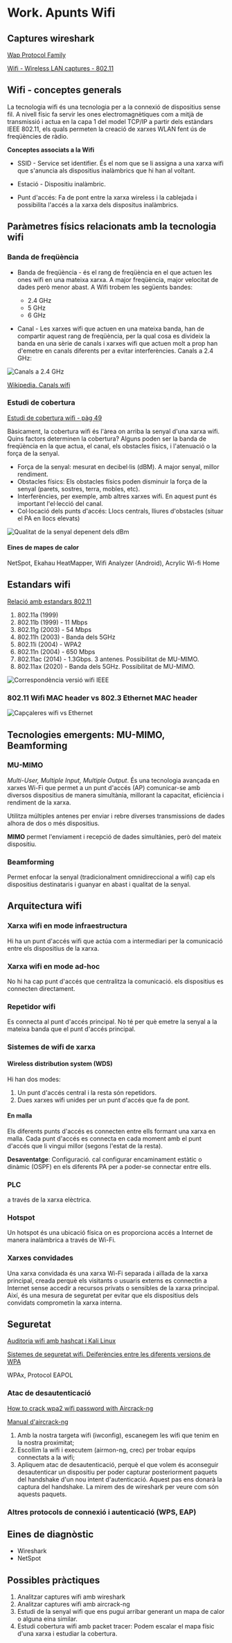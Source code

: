 # Work. Apunts Wifi
## Captures wireshark
[Wap Protocol Family](https://wiki.wireshark.org/SampleCaptures#wap-protocol-family)

[Wifi - Wireless LAN captures - 802.11](https://wiki.wireshark.org/SampleCaptures#wifi--wireless-lan-captures--80211)

## Wifi - conceptes generals

La tecnologia wifi és una tecnologia per a la connexió de dispositius sense fil. A nivell físic fa servir les ones electromagnètiques com a mitjà de transmissió i actua en la capa 1 del model TCP/IP a partir dels estàndars IEEE 802.11, els quals permeten la creació de xarxes WLAN fent ús de freqüències de ràdio.

**Conceptes associats a la Wifi**

* SSID - Service set identifier. És el nom que se li assigna a una xarxa wifi que s'anuncia als dispositius inalàmbrics que hi han al voltant.

* Estació - Dispositiu inalàmbric.

* Punt d'accés: Fa de pont entre la xarxa wireless i la cablejada i possibilita l'accés a la xarxa dels dispositus inalàmbrics.

## Paràmetres físics relacionats amb la tecnologia wifi

### Banda de freqüència

* Banda de freqüència - és el rang de freqüència en el que actuen les ones wifi en una mateixa xarxa. A major freqüència, major velocitat de dades però menor abast. A Wifi trobem les següents bandes:

    * 2.4 GHz
    * 5 GHz
    * 6 GHz

* Canal - Les xarxes wifi que actuen en una mateixa banda, han de compartir aquest rang de freqüència, per la qual cosa es divideix la banda en una sèrie de canals i xarxes wifi que actuen molt a prop han d'emetre en canals diferents per a evitar interferències. Canals a 2.4 GHz:

![Canals a 2.4 GHz](canals_24ghz.png)

[Wikipedia. Canals wifi](https://en.wikipedia.org/wiki/List_of_WLAN_channels)

### Estudi de cobertura
[Estudi de cobertura wifi - pàg 49](https://openaccess.uoc.edu/bitstream/10609/118426/7/inavidadTFM0620memoria.pdf)

Bàsicament, la cobertura wifi és l'àrea on arriba la senyal d'una xarxa wifi. Quins factors determinen la cobertura? Alguns poden ser la banda de freqüència en la que actua, el canal, els obstacles físics, i l'atenuació o la força de la senyal.

* Força de la senyal: mesurat en decibel·lis (dBM). A major senyal, millor rendiment.
* Obstacles físics: Els obstacles físics poden disminuir la força de la senyal (parets, sostres, terra, mobles, etc).
* Interferències, per exemple, amb altres xarxes wifi. En aquest punt és important l'el·lecció del canal.
* Col·locació dels punts d'accés: Llocs centrals, lliures d'obstacles (situar el PA en llocs elevats)

![Qualitat de la senyal depenent dels dBm](cobertura_wifi.jpeg)

#### Eines de mapes de calor

NetSpot, Ekahau HeatMapper, Wifi Analyzer (Android), Acrylic Wi-fi Home

## Estandars wifi
[Relació amb estandars 802.11](https://www.wi-fi.org/certification/programs)

1. 802.11a (1999)
2. 802.11b (1999) - 11 Mbps
3. 802.11g (2003) - 54 Mbps
4. 802.11h (2003) - Banda dels 5GHz
5. 802.11i (2004) - WPA2
6. 802.11n (2004) - 650 Mbps
7. 802.11ac (2014) - 1.3Gbps. 3 antenes. Possibilitat de MU-MIMO.
8. 802.11ax (2020) - Banda dels 5GHz. Possibilitat de MU-MIMO.

![Correspondència versió wifi IEEE](estandars_wifi.png)

### 802.11 Wifi MAC header vs 802.3 Ethernet MAC header

![Capçaleres wifi vs Ethernet](wifi_ethernet_headers.png)

## Tecnologies emergents: MU-MIMO, Beamforming

### MU-MIMO

*Multi-User, Multiple Input, Multiple Output*. És una tecnologia avançada en xarxes Wi-Fi que permet a un punt d'accés (AP) comunicar-se amb diversos dispositius de manera simultània, millorant la capacitat, eficiència i rendiment de la xarxa. 

Utilitza múltiples antenes per enviar i rebre diverses transmissions de dades alhora de dos o més dispositius.

**MIMO** permet l'enviament i recepció de dades simultànies, però del mateix dispositiu.

### Beamforming

Permet enfocar la senyal (tradicionalment omnidireccional a wifi) cap els dispositius destinataris i guanyar en abast i qualitat de la senyal.

## Arquitectura wifi

### Xarxa wifi en mode infraestructura 
Hi ha un punt d'accés wifi que actúa com a intermediari per la comunicació entre els dispositius de la xarxa.

### Xarxa wifi en mode ad-hoc
No hi ha cap punt d'accés que centralitza la comunicació. els dispositius es connecten directament.

### Repetidor wifi
Es connecta al punt d'accés principal. No té per què emetre la senyal a la mateixa banda que el punt d'accés principal.

### Sistemes de wifi de xarxa 
#### Wireless distribution system (WDS)
Hi han dos modes: 
1. Un punt d'accés central i la resta són repetidors.
2. Dues xarxes wifi unides per un punt d'accés que fa de pont.

#### En malla
Els diferents punts d'accés es connecten entre ells formant una xarxa en malla. Cada punt d'accés es connecta en cada moment amb el punt d'accés que li vingui millor (segons l'estat de la resta). 

**Desaventatge**: Configuració. cal configurar encaminament estàtic o dinàmic (OSPF) en els diferents PA per a poder-se connectar entre ells.

### PLC
a través de la xarxa elèctrica.

### Hotspot
Un hotspot és una ubicació física on es proporciona accés a Internet de manera inalàmbrica a través de Wi-Fi. 

### Xarxes convidades
Una xarxa convidada és una xarxa Wi-Fi separada i aïllada de la xarxa principal, creada perquè els visitants o usuaris externs es connectin a Internet sense accedir a recursos privats o sensibles de la xarxa principal. Així, és una mesura de seguretat per evitar que els dispositius dels convidats comprometin la xarxa interna.

## Seguretat
[Auditoria wifi amb hashcat i Kali Linux](https://youtu.be/paS0w6wQP_g?si=NYSnnvrSQErIo78z)

[Sistemes de seguretat wifi. Deiferències entre les diferents versions de WPA](https://latam.kaspersky.com/resource-center/definitions/wep-vs-wpa)

WPAx, Protocol EAPOL

### Atac de desautenticació
[How to crack wpa2 wifi password with Aircrack-ng](https://youtu.be/4rnrfbb1-Wg?si=O6rIr9yY4JBVEFSB)

[Manual d'aircrack-ng](https://www.aircrack-ng.org/doku.php?id=cracking_wpa)

1. Amb la nostra targeta wifi (iwconfig), escanegem les wifi que tenim en la nostra proximitat; 
2. Escollim la wifi i executem (airmon-ng, crec) per trobar equips connectats a la wifi; 
3. Apliquem atac de desautenticació, perquè el que volem és aconseguir desautenticar un dispositiu per poder capturar posteriorment paquets del handshake d'un nou intent d'autenticació. Aquest pas ens donarà la captura del handshake. La mirem des de wireshark per veure com són aquests paquets.

### Altres protocols de connexió i autenticació (WPS, EAP)

## Eines de diagnòstic
* Wireshark
* NetSpot

## Possibles pràctiques
1. Analitzar captures wifi amb wireshark
2. Analitzar captures wifi amb aircrack-ng
3. Estudi de la senyal wifi que ens pugui arribar generant un mapa de calor o alguna eina similar.
4. Estudi cobertura wifi amb packet tracer: Podem escalar el mapa físic d'una xarxa i estudiar la cobertura.
